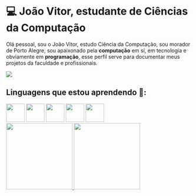# 💻 João Vitor, estudante de Ciências da Computação

Olá pessoal, sou o João Vitor, estudo Ciência da Computação, sou morador de Porto Alegre, sou apaixonado pela **computação** em sí, em tecnologia e obviamente em **programação**, 
esse perfil serve para documentar meus projetos da faculdade e profissionais.

<div>
<a href="https://www.linkedin.com/in/jo%C3%A3o-vitor-ribeiro-pereira-851a20247/" target="_blank"><img loading="lazy" src="https://img.shields.io/badge/-LinkedIn-%230077B5?style=for-the-badge&logo=linkedin&logoColor=white" target="_blank"></a>   
</div>

## Linguagens que estou aprendendo 📖: 
<div>
      <img width='50' height='50' src="https://cdn.jsdelivr.net/gh/devicons/devicon@latest/icons/python/python-original.svg" /> <img width='50' height='50' src="https://cdn.jsdelivr.net/gh/devicons/devicon@latest/icons/java/java-original.svg" /> <img width='50' height='50' src="https://cdn.jsdelivr.net/gh/devicons/devicon@latest/icons/html5/html5-original.svg" /> <img width='50' height='50' src="https://cdn.jsdelivr.net/gh/devicons/devicon@latest/icons/css3/css3-original.svg" /> <img width='50' height='50' src="https://cdn.jsdelivr.net/gh/devicons/devicon@latest/icons/oracle/oracle-original.svg" />

</div>

<div>
<a href="https://github.com/JVRPer">
<img loading="lazy" height="180em" src="https://github-readme-stats.vercel.app/api/top-langs/?JVRPer&layout=compact&langs_count=7&theme=dracula"/>
<img loading="lazy" height="180em" src="https://github-readme-stats.vercel.app/api?JVRPer&show_icons=true&theme=dracula&include_all_commits=true&count_private=true"/>
</div>
